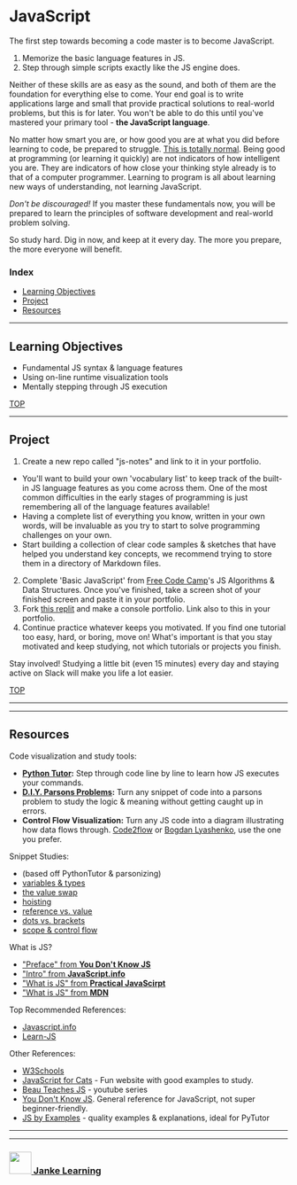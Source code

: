 # JavaScript


The first step towards becoming a code master is to become JavaScript.  

1. Memorize the basic language features in JS.
2. Step through simple scripts exactly like the JS engine does.

Neither of these skills are as easy as the sound, and both of them are the foundation for everything else to come.  Your end goal is to write applications large and small that provide practical solutions to real-world problems, but this is for later.  You won't be able to do this until you've mastered your primary tool - __the JavaScript language__.  

No matter how smart you are, or how good you are at what you did before learning to code, be prepared to struggle.  [This is totally normal](http://elewa.education/2018/01/22/thinking-computer-thoughts/).  Being good at programming (or learning it quickly) are not indicators of how intelligent you are.  They are indicators of how close your thinking style already is to that of a computer programmer.  Learning to program is all about learning new ways of understanding, not learning JavaScript.

_Don't be discouraged!_  If you master these fundamentals now, you will be prepared to learn the principles of software development and real-world problem solving. 

So study hard. Dig in now, and keep at it every day.  The more you prepare, the more everyone will benefit.



### Index
* [Learning Objectives](#learning-objectives)
* [Project](#project)
* [Resources](#resources)

---

## Learning Objectives


* Fundamental JS syntax & language features
* Using on-line runtime visualization tools 
* Mentally stepping through JS execution



[TOP](#index)

---

## Project

1. Create a new repo called "js-notes" and link to it in your portfolio.  
  * You'll want to build your own 'vocabulary list' to keep track of the built-in JS language features as you come across them.  One of the most common difficulties in the early stages of programming is just remembering all of the language features available!  
  * Having a complete list of everything you know, written in your own words, will be invaluable as you try to start to solve programming challenges on your own.
  * Start building a collection of clear code samples & sketches that have helped you understand key concepts, we recommend trying to store them in a directory of Markdown files.  
2. Complete 'Basic JavaScript' from [Free Code Camp](https://learn.freecodecamp.org/)'s JS Algorithms & Data Structures.  Once you've finished, take a screen shot of your finished screen and paste it in your portfolio.
3. Fork [this replit](https://repl.it/@colevandersWands/consolio) and make a console portfolio.  Link also to this in your portfolio.
4. Continue practice whatever keeps you motivated. If you find one tutorial too easy, hard, or boring, move on!  What's important is that you stay motivated and keep studying, not which tutorials or projects you finish.

Stay involved!  Studying a little bit (even 15 minutes) every day and staying active on Slack will make you life a lot easier.

[TOP](#index)

-----------


---

## Resources

Code visualization and study tools:
* __[Python Tutor](https://github.com/colevandersWands/using-pythontutor):__ Step through code line by line to learn how JS executes your commands.
* __[D.I.Y. Parsons Problems](https://github.com/colevandersWands/parsonizer):__ Turn any snippet of code into a parsons problem to study the logic & meaning without getting caught up in errors.
* __Control Flow Visualization:__ Turn any JS code into a diagram illustrating how data flows through. [Code2flow](https://code2flow.com/app) or [Bogdan Lyashenko](https://bogdan-lyashenko.github.io/js-code-to-svg-flowchart/docs/live-editor/index.html), use the one you prefer.

Snippet Studies:
* (based off PythonTutor & parsonizing)
* [variables & types](https://github.com/elewa-academy/variables-and-types)
* [the value swap](https://github.com/elewa-academy/value-swap)
* [hoisting](https://github.com/elewa-academy/hoisting)
* [reference vs. value](https://github.com/elewa-academy/reference-vs-value)
* [dots vs. brackets](https://github.com/elewa-academy/variables-and-types/tree/master/dots-vs-brackets)
* [scope & control flow](https://github.com/elewa-academy/scope-and-control-flow/)


What is JS?
* ["Preface" from __You Don't Know JS__](https://github.com/getify/You-Dont-Know-JS/blob/master/preface.md)
* ["Intro" from __JavaScript.info__](https://javascript.info/intro)
* ["What is JS" from __Practical JavaScirpt__](https://shawnr.gitbooks.io/practical-introduction-to-javascript/content/what-is-javascript/)
* ["What is JS" from __MDN__](https://developer.mozilla.org/en-US/docs/Learn/JavaScript/First_steps/What_is_JavaScript)

Top Recommended References:
* [Javascript.info](https://javascript.info)
* [Learn-JS](http://www.learn-js.org)


Other References:
* [W3Schools](https://www.w3schools.com/jS/default.asp)
* [JavaScript for Cats](http://jsforcats.com) - Fun website with good examples to study.
* [Beau Teaches JS](https://www.youtube.com/watch?v=le-URjBhevE&list=PLWKjhJtqVAbk2qRZtWSzCIN38JC_NdhW5) - youtube series
* [You Don't Know JS](https://github.com/getify/You-Dont-Know-JS/blob/master/up%20&%20going/README.md#you-dont-know-js-up--going). General reference for JavaScript, not super beginner-friendly.
* [JS by Examples](https://github.com/bmkmanoj/js-by-examples) - quality examples & explanations, ideal for PyTutor



___
___
### <a href="http://janke-learning.org" target="_blank"><img src="https://user-images.githubusercontent.com/18554853/50098409-22575780-021c-11e9-99e1-962787adaded.png" width="40" height="40"></img> Janke Learning</a>

